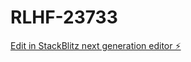 # RLHF-23733

[Edit in StackBlitz next generation editor ⚡️](https://stackblitz.com/~/github.com/meghaapunniya/RLHF-23733)
